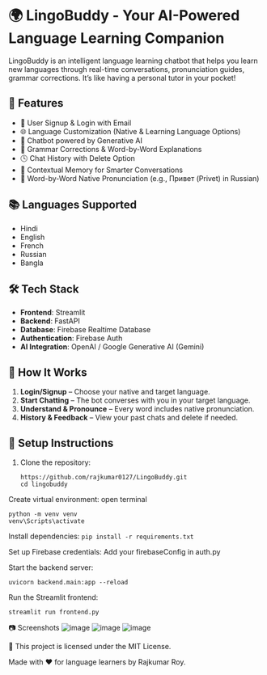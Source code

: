 # 🌍 LingoBuddy - Your AI-Powered Language Learning Companion

LingoBuddy is an intelligent language learning chatbot that helps you learn new languages through real-time conversations, pronunciation guides, grammar corrections. It’s like having a personal tutor in your pocket!

## 🚀 Features

- 🔐 User Signup & Login with Email
- 🌐 Language Customization (Native & Learning Language Options)
- 🤖 Chatbot powered by Generative AI
- 📝 Grammar Corrections & Word-by-Word Explanations
- 🕓 Chat History with Delete Option
- 🔁 Contextual Memory for Smarter Conversations
- 💬 Word-by-Word Native Pronunciation (e.g., Привет (Privet) in Russian)

## 📚 Languages Supported

- Hindi  
- English  
- French  
- Russian  
- Bangla

## 🛠️ Tech Stack

- **Frontend**: Streamlit
- **Backend**: FastAPI
- **Database**: Firebase Realtime Database
- **Authentication**: Firebase Auth
- **AI Integration**: OpenAI / Google Generative AI (Gemini)

## 🧠 How It Works

1. **Login/Signup** – Choose your native and target language.
2. **Start Chatting** – The bot converses with you in your target language.
3. **Understand & Pronounce** – Every word includes native pronunciation.
5. **History & Feedback** – View your past chats and delete if needed.

## 🔧 Setup Instructions

1. Clone the repository:
   ```
   https://github.com/rajkumar0127/LingoBuddy.git
   cd lingobuddy

Create virtual environment:
open terminal
```
python -m venv venv
venv\Scripts\activate
```

Install dependencies:
```pip install -r requirements.txt```

Set up Firebase credentials:
Add your firebaseConfig in auth.py

Start the backend server:
```
uvicorn backend.main:app --reload
```
Run the Streamlit frontend:
```
streamlit run frontend.py
```
📷 Screenshots
![image](https://github.com/user-attachments/assets/b5669682-5b54-4b8d-a31b-4d7704d3f0e9)
![image](https://github.com/user-attachments/assets/51777e03-0dc9-43b1-bd05-d1680d409145)
![image](https://github.com/user-attachments/assets/c1f06ac6-f7fe-4401-b2c7-009d866057f7)




📄
This project is licensed under the MIT License.

Made with ❤️ for language learners by Rajkumar Roy.
